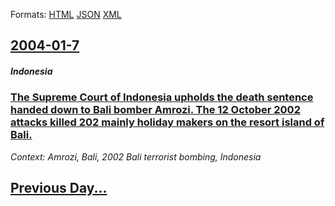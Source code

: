 
Formats: [HTML](2004/01/7/index.html)  [JSON](2004/01/7/index.json)  [XML](2004/01/7/index.xml)  

## [2004-01-7](/news/2004/01/7/index.md)

##### Indonesia
### [ The Supreme Court of Indonesia upholds the death sentence handed down to Bali bomber Amrozi. The 12 October 2002 attacks killed 202 mainly holiday makers on the resort island of Bali. ](/news/2004/01/7/the-supreme-court-of-indonesia-upholds-the-death-sentence-handed-down-to-bali-bomber-amrozi-the-12-october-2002-attacks-killed-202-mainly.md)
_Context: Amrozi, Bali, 2002 Bali terrorist bombing, Indonesia_

## [Previous Day...](/news/2004/01/6/index.md)

